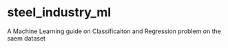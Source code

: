 # steel_industry_ml
A Machine Learning guide on Classificaiton and Regression problem on the saem dataset
